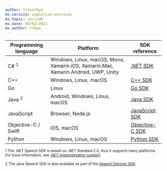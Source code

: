 ```yaml
---
author: trevorbye
ms.service: cognitive-services
ms.topic: include
ms.date: 03/03/2021
ms.author: trbye
---
```


| Programming language | Platform | SDK reference |
|----------------------|----------|---------------|
| C# <sup>1</sup> | Windows, Linux, macOS, Mono, Xamarin.iOS, Xamarin.Mac, Xamarin.Android, UWP, Unity | [.NET SDK](/dotnet/api/overview/azure/cognitiveservices/client/speechservice) |
| C++ | Windows, Linux, macOS | [C++ SDK](/cpp/cognitive-services/speech/)      |
| Go  | Linux | [Go SDK](https://github.com/Microsoft/cognitive-services-speech-sdk-go) |
| Java <sup>2</sup> | Android, Windows, Linux, macOS | [Java SDK](/java/api/com.microsoft.cognitiveservices.speech) |
| JavaScript | Browser, Node.js | [JavaScript SDK](/javascript/api/microsoft-cognitiveservices-speech-sdk/) |
| Objective-C / Swift | iOS, macOS | [Objective-C SDK](/objectivec/cognitive-services/speech/) |
| Python | Windows, Linux, macOS | [Python SDK](/python/api/azure-cognitiveservices-speech/) |

<sup>1 The .NET Speech SDK is based on .NET Standard 2.0, thus it supports many platforms. For more information, see [.NET implementation support](/dotnet/standard/net-standard#net-implementation-support).</sup>

<sup>2 The Java Speech SDK is also available as part of the [Speech Devices SDK](../articles/cognitive-services/speech-service/speech-devices-sdk.md).</sup>